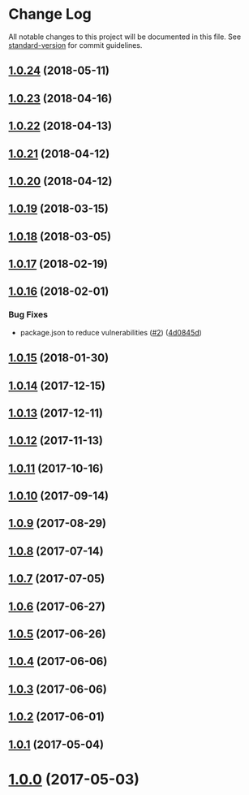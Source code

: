 # Change Log

All notable changes to this project will be documented in this file. See [standard-version](https://github.com/conventional-changelog/standard-version) for commit guidelines.

<a name="1.0.24"></a>
## [1.0.24](https://github.com/AkashaProject/ipfs-js-connector/compare/v1.0.23...v1.0.24) (2018-05-11)



<a name="1.0.23"></a>
## [1.0.23](https://github.com/AkashaProject/ipfs-js-connector/compare/v1.0.22...v1.0.23) (2018-04-16)



<a name="1.0.22"></a>
## [1.0.22](https://github.com/AkashaProject/ipfs-js-connector/compare/v1.0.21...v1.0.22) (2018-04-13)



<a name="1.0.21"></a>
## [1.0.21](https://github.com/AkashaProject/ipfs-js-connector/compare/v1.0.20...v1.0.21) (2018-04-12)



<a name="1.0.20"></a>
## [1.0.20](https://github.com/AkashaProject/ipfs-js-connector/compare/v1.0.19...v1.0.20) (2018-04-12)



<a name="1.0.19"></a>
## [1.0.19](https://github.com/AkashaProject/ipfs-js-connector/compare/v1.0.18...v1.0.19) (2018-03-15)



<a name="1.0.18"></a>
## [1.0.18](https://github.com/AkashaProject/ipfs-js-connector/compare/v1.0.17...v1.0.18) (2018-03-05)



<a name="1.0.17"></a>
## [1.0.17](https://github.com/AkashaProject/ipfs-js-connector/compare/v1.0.16...v1.0.17) (2018-02-19)



<a name="1.0.16"></a>
## [1.0.16](https://github.com/AkashaProject/ipfs-js-connector/compare/v1.0.15...v1.0.16) (2018-02-01)


### Bug Fixes

* package.json to reduce vulnerabilities ([#2](https://github.com/AkashaProject/ipfs-js-connector/issues/2)) ([4d0845d](https://github.com/AkashaProject/ipfs-js-connector/commit/4d0845d))



<a name="1.0.15"></a>
## [1.0.15](https://github.com/AkashaProject/ipfs-js-connector/compare/v1.0.14...v1.0.15) (2018-01-30)



<a name="1.0.14"></a>
## [1.0.14](https://github.com/AkashaProject/ipfs-js-connector/compare/v1.0.13...v1.0.14) (2017-12-15)



<a name="1.0.13"></a>
## [1.0.13](https://github.com/AkashaProject/ipfs-js-connector/compare/v1.0.12...v1.0.13) (2017-12-11)



<a name="1.0.12"></a>
## [1.0.12](https://github.com/AkashaProject/ipfs-js-connector/compare/v1.0.11...v1.0.12) (2017-11-13)



<a name="1.0.11"></a>
## [1.0.11](https://github.com/AkashaProject/ipfs-js-connector/compare/v1.0.10...v1.0.11) (2017-10-16)



<a name="1.0.10"></a>
## [1.0.10](https://github.com/AkashaProject/ipfs-js-connector/compare/v1.0.9...v1.0.10) (2017-09-14)



<a name="1.0.9"></a>
## [1.0.9](https://github.com/AkashaProject/ipfs-js-connector/compare/v1.0.8...v1.0.9) (2017-08-29)



<a name="1.0.8"></a>
## [1.0.8](https://github.com/AkashaProject/ipfs-js-connector/compare/v1.0.7...v1.0.8) (2017-07-14)



<a name="1.0.7"></a>
## [1.0.7](https://github.com/AkashaProject/ipfs-js-connector/compare/v1.0.6...v1.0.7) (2017-07-05)



<a name="1.0.6"></a>
## [1.0.6](https://github.com/AkashaProject/ipfs-js-connector/compare/v1.0.5...v1.0.6) (2017-06-27)



<a name="1.0.5"></a>
## [1.0.5](https://github.com/AkashaProject/ipfs-js-connector/compare/v1.0.4...v1.0.5) (2017-06-26)



<a name="1.0.4"></a>
## [1.0.4](https://github.com/AkashaProject/ipfs-js-connector/compare/v1.0.3...v1.0.4) (2017-06-06)



<a name="1.0.3"></a>
## [1.0.3](https://github.com/AkashaProject/ipfs-js-connector/compare/v1.0.2...v1.0.3) (2017-06-06)



<a name="1.0.2"></a>
## [1.0.2](https://github.com/AkashaProject/ipfs-js-connector/compare/v1.0.0...v1.0.2) (2017-06-01)



<a name="1.0.1"></a>
## [1.0.1](https://github.com/AkashaProject/ipfs-js-connector/compare/v1.0.0...v1.0.1) (2017-05-04)



<a name="1.0.0"></a>
# [1.0.0](https://github.com/AkashaProject/ipfs-js-connector/compare/v1.0.1...v1.0.0) (2017-05-03)
